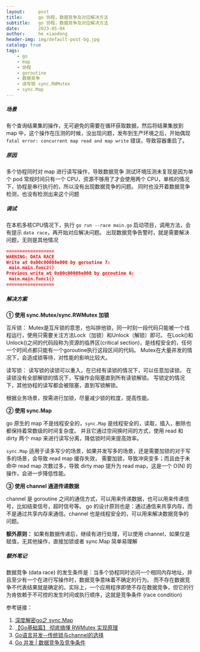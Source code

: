 ```yaml
---
layout:     post
title:      go 协程，数据竞争及对应解决方法
subtitle:   go 协程，数据竞争及对应解决方法
date:       2023-05-04
author:     he xiaodong
header-img: img/default-post-bg.jpg
catalog: true
tags:
    - go
    - map
    - 协程
    - goroutine
    - 数据竞争
    - 读写锁 sync.RWMutex
    - sync.Map
---
```


##### 场景
有个查询结果集的操作，无可避免的需要在循环获取数据，然后将结果集放到 map 中，这个操作在压测的时候，没出现问题，发布到生产环境之后，开始偶现 `fatal error: concurrent map read and map write` 错误，导致容器重启了。

##### 原因
多个协程同时对 map 进行读写操作，导致数据竞争
测试环境压测未复现是因为单个 pod 常规时间只有一个 CPU，资源不够用了才会使用两个 CPU，单核的情况下，协程是串行执行的，所以没有出现数据竞争的问题。
同时也没开着数据竞争检测，也没有检测出来这个问题

##### 调试
在本机多核CPU情况下，执行 `go run --race main.go` 启动项目，调用方法，会有提示 `data race`，再开始对应解决问题。
出现数据竞争告警时，就是需要解决问题，无则是其他情况
```json
==================
WARNING: DATA RACE
Write at 0x00c00008e000 by goroutine 7:
 main.main.func2()
Previous write at 0x00c00008e000 by goroutine 6:
 main.main.func1()
==================
```

##### 解决方案
**① 使用 sync.Mutex/sync.RWMutex 加锁**

互斥锁：
Mutex是互斥锁的意思，也叫排他锁，同一时刻一段代码只能被一个线程运行，使用只需要关注方法Lock（加锁）和Unlock（解锁）即可。
在Lock()和Unlock()之间的代码段称为资源的临界区(critical section)，是线程安全的，任何一个时间点都只能有一个goroutine执行这段区间的代码。
Mutex在大量并发的情况下，会造成锁等待，对性能的影响比较大。

读写锁：
读写锁的读锁可以重入，在已经有读锁的情况下，可以任意加读锁。
在读锁没有全部解锁的情况下，写操作会阻塞直到所有读锁解锁。
写锁定的情况下，其他协程的读写都会被阻塞，直到写锁解锁。

根据业务场景，按需进行加锁，尽量减少锁的粒度，提高性能。

**② 使用 sync.Map**

go 原生的 map 不是线程安全的，`sync.Map` 是线程安全的，读取，插入，删除也都保持着常数级的时间复杂度。
并且它通过空间换时间的方式，使用 read 和 dirty 两个 map 来进行读写分离，降低锁时间来提高效率。

`sync.Map` 适用于读多写少的场景，如果并发写多的场景，还是需要加锁的对于写多的场景，会导致 read map 缓存失效，
需要加锁，导致冲突变多；而且由于未命中 read map 次数过多，导致 dirty map 提升为 read map，这是一个 O(N) 的操作，会进一步降低性能。

**③ 使用 channel 通道传递数据**

channel 是 goroutine 之间的通信方式，可以用来传递数据，也可以用来传递信号，比如结束信号，超时信号等。
go 的设计原则也是：通过通信来共享内存，而不是通过共享内存来通信。channel 也是线程安全的，可以用来解决数据竞争的问题。

**额外原则：** 如果有数据传递后，继续有进行处理，可以使用 channel，如果仅是赋值，无其他操作，直接加锁或者 sync.Map 简单易理解

##### 额外笔记
数据竞争 (data race) 的发生条件是：当多个协程同时访问一个相同内存地址，并且至少有一个在进行写操作时，数据竞争意味着不确定的行为。
而不存在数据竞争不代表结果就是确定的。实际上，一个应用程序即使不存在数据竞争，但它的行为肯依赖于不可控的发生时间或执行顺序，这就是竞争条件 (race condition)


参考链接：
1. [深度解密go之 sync.Map](https://zhuanlan.zhihu.com/p/344834329)
2. [【Go基础篇】 彻底搞懂 RWMutex 实现原理](https://juejin.cn/post/7168271778484060167)
3. [Go语言并发--传统锁与channel的选择](https://blog.csdn.net/windows_2015/article/details/108695948)
4. [Go 并发 | 数据竞争及竞争条件](https://blog.csdn.net/weixin_41335923/article/details/124266638)
